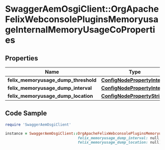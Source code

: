 # SwaggerAemOsgiClient::OrgApacheFelixWebconsolePluginsMemoryusageInternalMemoryUsageCoProperties

## Properties

Name | Type | Description | Notes
------------ | ------------- | ------------- | -------------
**felix_memoryusage_dump_threshold** | [**ConfigNodePropertyInteger**](ConfigNodePropertyInteger.md) |  | [optional] 
**felix_memoryusage_dump_interval** | [**ConfigNodePropertyInteger**](ConfigNodePropertyInteger.md) |  | [optional] 
**felix_memoryusage_dump_location** | [**ConfigNodePropertyString**](ConfigNodePropertyString.md) |  | [optional] 

## Code Sample

```ruby
require 'SwaggerAemOsgiClient'

instance = SwaggerAemOsgiClient::OrgApacheFelixWebconsolePluginsMemoryusageInternalMemoryUsageCoProperties.new(felix_memoryusage_dump_threshold: null,
                                 felix_memoryusage_dump_interval: null,
                                 felix_memoryusage_dump_location: null)
```


